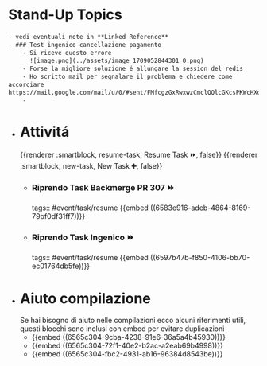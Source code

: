 # Stand-Up Topics
	- vedi eventuali note in **Linked Reference**
	- ### Test ingenico cancellazione pagamento
		- Si riceve questo errore
		  ![image.png](../assets/image_1709052844301_0.png)
		- Forse la migliore soluzione é allungare la session del redis
		- Ho scritto mail per segnalare il problema e chiedere come accorciare https://mail.google.com/mail/u/0/#sent/FMfcgzGxRwxwzCmclQQlcGKcsPKWcHXq
		-
- # Attivitá
  {{renderer :smartblock, resume-task, Resume Task ⏩️, false}} {{renderer :smartblock, new-task, New Task ➕, false}}
	- ### Riprendo Task Backmerge PR 307 ⏩️
	  tags:: #event/task/resume
	  {{embed ((6583e916-adeb-4864-8169-79bf0df31ff7))}}
	- ### Riprendo Task Ingenico ⏩️
	  tags:: #event/task/resume
	  {{embed ((6597b47b-f850-4106-bb70-ec01764db5fe))}}
- # Aiuto compilazione
  Se hai bisogno di aiuto nelle compilazioni ecco alcuni riferimenti utili, questi blocchi sono inclusi con embed per evitare duplicazioni
	- {{embed ((6565c304-9cba-4238-91e6-36a5a4b45930))}}
	- {{embed ((6565c304-72f1-40e2-b2ac-a2eab69b4998))}}
	- {{embed ((6565c304-fbc2-4931-ab16-96384d8543be))}}